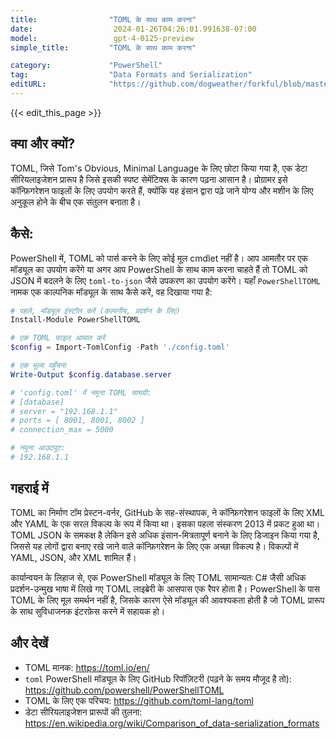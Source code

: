 ```yaml
---
title:                "TOML के साथ काम करना"
date:                  2024-01-26T04:26:01.991638-07:00
model:                 gpt-4-0125-preview
simple_title:         "TOML के साथ काम करना"

category:             "PowerShell"
tag:                  "Data Formats and Serialization"
editURL:              "https://github.com/dogweather/forkful/blob/master/content/hi/powershell/working-with-toml.md"
---
```


{{< edit_this_page >}}

## क्या और क्यों?

TOML, जिसे Tom's Obvious, Minimal Language के लिए छोटा किया गया है, एक डेटा सीरियलाइजेशन प्रारूप है जिसे इसकी स्पष्ट सेमेंटिक्स के कारण पढ़ना आसान है। प्रोग्रामर इसे कॉन्फ़िगरेशन फाइलों के लिए उपयोग करते हैं, क्योंकि यह इंसान द्वारा पढ़े जाने योग्य और मशीन के लिए अनुकूल होने के बीच एक संतुलन बनाता है।

## कैसे:

PowerShell में, TOML को पार्स करने के लिए कोई मूल cmdlet नहीं है। आप आमतौर पर एक मॉड्यूल का उपयोग करेंगे या अगर आप PowerShell के साथ काम करना चाहते हैं तो TOML को JSON में बदलने के लिए `toml-to-json` जैसे उपकरण का उपयोग करेंगे। यहाँ `PowerShellTOML` नामक एक काल्पनिक मॉड्यूल के साथ कैसे करें, वह दिखाया गया है:

```PowerShell
# पहले, मॉड्यूल इंस्टॉल करें (कल्पनीय, प्रदर्शन के लिए)
Install-Module PowerShellTOML

# एक TOML फाइल आयात करें
$config = Import-TomlConfig -Path './config.toml'

# एक मूल्य पहुँचना
Write-Output $config.database.server

# 'config.toml' में नमूना TOML सामग्री:
# [database]
# server = "192.168.1.1"
# ports = [ 8001, 8001, 8002 ]
# connection_max = 5000

# नमूना आउटपुट:
# 192.168.1.1
```

## गहराई में

TOML का निर्माण टॉम प्रेस्टन-वर्नर, GitHub के सह-संस्थापक, ने कॉन्फ़िगरेशन फाइलों के लिए XML और YAML के एक सरल विकल्प के रूप में किया था। इसका पहला संस्करण 2013 में प्रकट हुआ था। TOML JSON के समकक्ष है लेकिन इसे अधिक इंसान-मित्रतापूर्ण बनाने के लिए डिजाइन किया गया है, जिससे यह लोगों द्वारा बनाए रखे जाने वाले कॉन्फ़िगरेशन के लिए एक अच्छा विकल्प है। विकल्पों में YAML, JSON, और XML शामिल हैं।

कार्यान्वयन के लिहाज से, एक PowerShell मॉड्यूल के लिए TOML सामान्यतः C# जैसी अधिक प्रदर्शन-उन्मुख भाषा में लिखे गए TOML लाइब्रेरी के आसपास एक रैपर होता है। PowerShell के पास TOML के लिए मूल समर्थन नहीं है, जिसके कारण ऐसे मॉड्यूल की आवश्यकता होती है जो TOML प्रारूप के साथ सुविधाजनक इंटरफ़ेस करने में सहायक हो।

## और देखें

- TOML मानक: https://toml.io/en/
- `toml` PowerShell मॉड्यूल के लिए GitHub रिपॉज़िटरी (पढ़ने के समय मौजूद है तो): https://github.com/powershell/PowerShellTOML
- TOML के लिए एक परिचय: https://github.com/toml-lang/toml
- डेटा सीरियलाइजेशन प्रारूपों की तुलना: https://en.wikipedia.org/wiki/Comparison_of_data-serialization_formats
